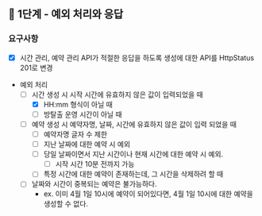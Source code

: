 ## 🚀 1단계 - 예외 처리와 응답

### 요구사항

- [x] 시간 관리, 예약 관리 API가 적절한 응답을 하도록 생성에 대한 API를 HttpStatus 201로 변경

- 예외 처리
    - [ ] 시간 생성 시 시작 시간에 유효하지 않은 값이 입력되었을 때
        - [x] HH:mm 형식이 아닐 때
        - [ ] 방탈출 운영 시간이 아닐 때
    - [ ] 예약 생성 시 예약자명, 날짜, 시간에 유효하지 않은 값이 입력 되었을 때
        - [ ] 예약자명 글자 수 제한
        - [ ] 지난 날짜에 대한 예약 시 예외
        - [ ] 당일 날짜이면서 지난 시간이나 현재 시간에 대한 예약 시 예외.
            - [ ] 시작 시간 10분 전까지 가능
        - [ ] 특정 시간에 대한 예약이 존재하는데, 그 시간을 삭제하려 할 때
    - [ ] 날짜와 시간이 중복되는 예약은 불가능하다.
        - ex. 이미 4월 1일 10시에 예약이 되어있다면, 4월 1일 10시에 대한 예약을 생성할 수 없다.
